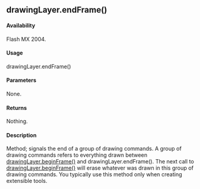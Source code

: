 ## drawingLayer.endFrame()

#### Availability

Flash MX 2004.

#### Usage

drawingLayer.endFrame()

#### Parameters

None.

#### Returns

Nothing.

#### Description

Method; signals the end of a group of drawing commands. A group of drawing commands refers to everything drawn between [drawingLayer.beginFrame()](../drawingLayer_object/drawingLaye1.md) and drawingLayer.endFrame(). The next call to [drawingLayer.beginFrame()](../drawingLayer_object/drawingLaye1.md) will erase whatever was drawn in this group of drawing commands. You typically use this method only when creating extensible tools.
